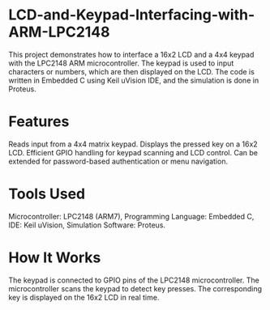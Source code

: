 # LCD-and-Keypad-Interfacing-with-ARM-LPC2148
This project demonstrates how to interface a 16x2 LCD and a 4x4 keypad with the LPC2148 ARM microcontroller. The keypad is used to input characters or numbers, which are then displayed on the LCD. The code is written in Embedded C using Keil uVision IDE, and the simulation is done in Proteus.
# Features
Reads input from a 4x4 matrix keypad.
Displays the pressed key on a 16x2 LCD.
Efficient GPIO handling for keypad scanning and LCD control.
Can be extended for password-based authentication or menu navigation.
# Tools Used
Microcontroller: LPC2148 (ARM7),
Programming Language: Embedded C,
IDE: Keil uVision,
Simulation Software: Proteus.
# How It Works
The keypad is connected to GPIO pins of the LPC2148 microcontroller.
The microcontroller scans the keypad to detect key presses.
The corresponding key is displayed on the 16x2 LCD in real time.
